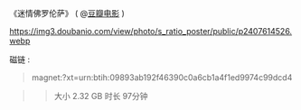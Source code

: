 《迷情佛罗伦萨》 ( @[豆瓣电影](https://movie.douban.com/subject/25920094/) ) 

https://img3.doubanio.com/view/photo/s_ratio_poster/public/p2407614526.webp

磁链 : 

> magnet:?xt=urn:btih:09893ab192f46390c0a6cb1a4f1ed9974c99dcd4

>> 大小 2.32 GB   时长 97分钟
